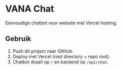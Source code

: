 # VANA Chat
Eenvoudige chatbot voor website met Vercel hosting.

## Gebruik
1. Push dit project naar GitHub.
2. Deploy met Vercel (root directory = repo root).
3. Chatbot draait op `/` en backend op `/api/chat`.
